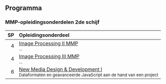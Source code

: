 Programma
---------

### MMP-opleidingsonderdelen 2de schijf

| SP | Opleidingsonderdeel                                                                                                        |
|---:|:---------------------------------------------------------------------------------------------------------------------------|
|  4 | [Image Processing II MMP][]<br><small>...</small>                                                                    |
|  4 | [Image Processing III MMP][]<br><small>...</small>                                                                   |
|  6 | [New Media Design & Development I][]<br><small>Dataformaten en geavanceerde JavaScript aan de hand van een project</small> |

[Image Processing II MMP]:(https://bamaflexweb.arteveldehs.be/BMFUIDetailxOLOD.aspx?a=54630&b=5&c=1)
[Image Processing III MMP]:(https://bamaflexweb.arteveldehs.be/BMFUIDetailxOLOD.aspx?a=54646&b=5&c=1)
[New Media Design & Development I]:https://bamaflexweb.arteveldehs.be/BMFUIDetailxOLOD.aspx?a=56975&b=5&c=1